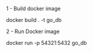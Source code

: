 1 - Build docker image

docker build . -t go_db

2 - Run Docker image

docker run -p 54321:5432 go_db